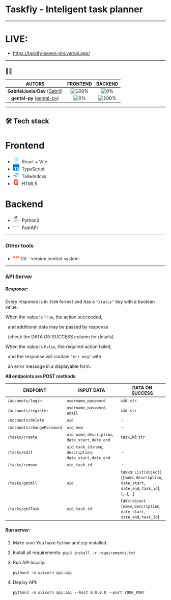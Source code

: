 <h1>Taskfiy - Inteligent task planner </h1>

---

# LIVE:

- https://taskify-seven-phi.vercel.app/

---

### :man_technologist:

| AUTORS                                                     | FRONTEND                              | BACKEND                               |
|:----------------------------------------------------------:|:-------------------------------------:|:-------------------------------------:|
| **GabrielJuniorDev** ([Gabrli](https://github.com/Gabrli)) | ![100%](https://progress-bar.dev/100) | ![0%](https://progress-bar.dev/0)     |
| **gental-py** ([gental-py](https://github.com/gental-py/)) | ![0%](https://progress-bar.dev/0)     | ![100%](https://progress-bar.dev/100) |

---

## :hammer_and_wrench: Tech stack

<h1>Frontend</h1>

- <img src="https://github.com/devicons/devicon/blob/master/icons/react/react-original-wordmark.svg" title="React" alt="React" width="20" height="20"/>&nbsp; React + Vite
- <img src="https://github.com/devicons/devicon/blob/master/icons/typescript/typescript-original.svg" title="TypeScript" alt="TypeScript" width="20" height="20"/>&nbsp; TypeScript
- <img src="https://github.com/devicons/devicon/blob/master/icons/tailwindcss/tailwindcss-plain.svg"  title="CSS3" alt="CSS" width="20" height="20"/>&nbsp; Tailwindcss
- <img src="https://github.com/devicons/devicon/blob/master/icons/html5/html5-plain-wordmark.svg"  title="HTML" alt="HTML5" width="20" height="20"/>&nbsp; HTML5

<h1>Backend</h1>

- <img src="https://github.com/devicons/devicon/blob/master/icons/python/python-original-wordmark.svg"  title="Python3" alt="Python3" width="20" height="20"/>&nbsp; Python3
- <img src="https://github.com/devicons/devicon/blob/master/icons/fastapi/fastapi-original-wordmark.svg"  title="FastAPI" alt="FastAPI" width="20" height="20"/>&nbsp; FastAPI

---

### Other tools

- <img src="https://github.com/devicons/devicon/blob/master/icons/git/git-plain-wordmark.svg"  title="GIT" alt="GIT" width="20" height="20"/>  Git - version control system

---

### API Server

##### Response:

Every response is in `JSON` format and has a `"status"` key with a boolean value.

When the value is `True`, the action succeeded,

  and additional data may be passed by response

  (check the DATA ON SUCCESS column for details).

When the value is `False`, the required action failed,

  and the response will contain `"err_msg"` with

  an error message in a displayable form.

**All endpoints are POST methods**

| **ENDPOINT**               | **INPUT DATA**                                                   | **DATA ON SUCCESS**                                                                                 |
| -------------------------- | ---------------------------------------------------------------- | --------------------------------------------------------------------------------------------------- |
| `/accounts/login`          | `username`, `password`                                           | uid: `str`                                                                                          |
| `/accounts/register`       | `username`, `password`, `email`                                  | uid: `str`                                                                                          |
| `/accounts/delete`         | `uid`                                                            | -                                                                                                   |
| `/accounts/changePassowrd` | `uid`, `new`                                                     | -                                                                                                   |
| `/tasks/create`            | `uid`, `name`, `description`, `date_start`, `date_end`           | task_id: `str`                                                                                      |
| `/tasks/edit`              | `uid`, `task_id` `name`, `description`, `date_start`, `date_end` | -                                                                                                   |
| `/tasks/remove`            | `uid`, `task_id`                                                 | -                                                                                                   |
| `/tasks/getAll`            | `uid`                                                            | tasks: `List[object]`<br/>[{`name`, `description`, `date_start`, `date_end`, `task_id`}, {...},...] |
| `/tasks/getTask`           | `uid`, `task_id`                                                 | task: `object`<br/>{`name`, `description`, `date_start`, `date_end`, `task_id`}                     |

##### Run server:

1. Make sure You have `Python` and `pip` installed.

2. Install all requirements: `pip3 install -r requirements.txt` 

3. Run API locally:
   
   `python3 -m uvicorn api:api`

4. Deploy API:
   
   `python3 -m uvicorn api:api --host 0.0.0.0 --port YOUR_PORT`